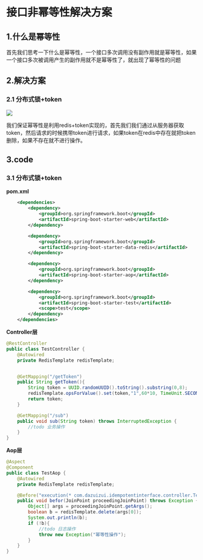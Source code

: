# 接口非幂等性解决方案

## 1.什么是幂等性

​	首先我们思考一下什么是幂等性，一个接口多次调用没有副作用就是幂等性，如果一个接口多次被调用产生的副作用就不是幂等性了，就出现了幂等性的问题

## 2.解决方案

### 2.1 分布式锁+token

![](https://blogpublicfile.oss-cn-hangzhou.aliyuncs.com/article/20220421183837.png)

​	我们保证幂等性是利用redis+token实现的，首先我们我们通过从服务器获取token，然后请求的时候携带token进行请求，如果token在redis中存在就把token删除，如果不存在就不进行操作。

## 3.code

### 3.1 分布式锁+token

**pom.xml**

~~~xml
    <dependencies>
        <dependency>
            <groupId>org.springframework.boot</groupId>
            <artifactId>spring-boot-starter-web</artifactId>
        </dependency>

        <dependency>
            <groupId>org.springframework.boot</groupId>
            <artifactId>spring-boot-starter-data-redis</artifactId>
        </dependency>

        <dependency>
            <groupId>org.springframework.boot</groupId>
            <artifactId>spring-boot-starter-aop</artifactId>
        </dependency>

        <dependency>
            <groupId>org.springframework.boot</groupId>
            <artifactId>spring-boot-starter-test</artifactId>
            <scope>test</scope>
        </dependency>
    </dependencies>
~~~

**Controller层**

```java
@RestController
public class TestController {
    @Autowired
    private RedisTemplate redisTemplate;


    @GetMapping("/getToken")
    public String getToken(){
        String token = UUID.randomUUID().toString().substring(0,8);
        redisTemplate.opsForValue().set(token,"1",60*10, TimeUnit.SECONDS);
        return token;
    }

    @GetMapping("/sub")
    public void sub(String token) throws InterruptedException {
        //todo 业务操作
    }
}
```

**Aop层**

```java
@Aspect
@Component
public class TestAop {
    @Autowired
    private RedisTemplate redisTemplate;

    @Before("execution(* com.dazuizui.idempotentinterface.controller.TestController.sub(..))")
    public void befor(JoinPoint proceedingJoinPoint) throws Exception {
        Object[] args = proceedingJoinPoint.getArgs();
        boolean b = redisTemplate.delete(args[0]);
        System.out.println(b);
        if (!b){
            //todo 日志操作
            throw new Exception("幂等性操作");
        }
    }
}
```
